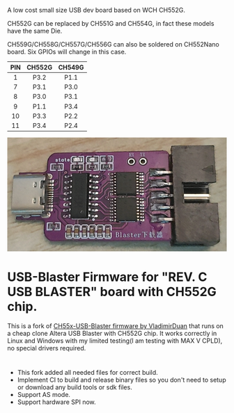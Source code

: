 A low cost small size USB dev board based on WCH CH552G.

CH552G can be replaced by CH551G and CH554G, in fact these models have the same Die.

CH559G/CH558G/CH557G/CH556G can also be soldered on CH552Nano board. Six GPIOs will change in this case.

|  PIN  | CH552G | CH549G |
|:-----:|:------:|:------:|
|   1   |  P3.2  |  P1.1  |
|   7   |  P3.1  |  P3.0  |
|   8   |  P3.0  |  P3.1  |
|   9   |  P1.1  |  P3.4  |
|  10   |  P3.3  |  P2.2  |
|  11   |  P3.4  |  P2.4  |

![example](example.png "example")

# USB-Blaster Firmware for "REV. C USB BLASTER" board with CH552G chip.

This is a fork of [CH55x-USB-Blaster firmware by VladimirDuan](https://github.com/VladimirDuan/CH55x-USB-Blaster) that runs on a cheap clone Altera USB Blaster with CH552G chip.
It works correctly in Linux and Windows with my limited testing(I am testing with MAX V CPLD), no special drivers required.

#
- This fork added all needed files for correct build.
- Implement CI to build and release binary files so you don't need to setup or download any build tools or sdk files.
- Support AS mode.
- Support hardware SPI now.
